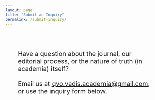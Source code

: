 ```yaml
---
layout: page
title: "Submit an Inquiry"
permalink: /submit-inquiry/
---
```

<div style="padding: 40px;">
<div style="font-size: 20px;">
  <p>Have a question about the journal, our editorial process, or the nature of truth (in academia) itself?   <br><br> Email us at <a href="mailto:qvo.vadis.academia@gmail.com?subject=[INQUIRY]">qvo.vadis.academia@gmail.com</a>, or use the inquiry form below.</p>

<!-- Cognito Form Embed Code -->
<div class="submit-section" style="font-size: 20px;">
  <script src="https://www.cognitoforms.com/f/seamless.js" data-key="B81YRHNjykqXH1gi05iZKw" data-form="2"></script>
</div>

</div>
</div>